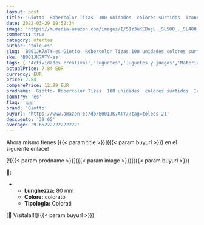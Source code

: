 ```yaml
---
layout: post
title: 'Giotto- Robercolor Tizas  100 unidades  colores surtidos  Iconn 5390 '
date: 2022-03-29 19:52:34
image: 'https://m.media-amazon.com/images/I/51z3uKEBnjL._SL500_._SL400_.jpg'
comments: true
category: ofertas
author: 'tole.es'
slug: 'B001JK7ATY-es Giotto- Robercolor Tizas 100 unidades colores surtidos...'
sku: 'B001JK7ATY-es'
tags: [ 'Actividades creativas','Juguetes','Juguetes y juegos','Material de escritura y dibujo para niños','Tiza para manualidades','giotto','robercolor', ]
actualPrice: 7.84 EUR
currency: EUR
price: 7.84
comparePrice: 12.99 EUR
prodname: 'Giotto- Robercolor Tizas  100 unidades  colores surtidos  Iconn 5390 '
country: 'es'
flag: '🇪🇸'
brand: 'Giotto'
buyurl: 'https://www.amazon.es/dp/B001JK7ATY/?tag=tolees-21'
descuento: '39.65'
average: '9.65222222222222'
---
```


Ahora mismo tienes [{{< param title >}}]({{< param buyurl >}}) en el siguiente enlace!

[![{{< param prodname >}}]({{< param image >}})]({{< param buyurl >}})

🔎:

- <ul><li><b>Lunghezza:</b> 80 mm</li><li><b>Colore:</b> colorato</li><li><b>Tipologia:</b> Colorati</li></ul>

[🛒 Visítala!!!]({{< param buyurl >}})
